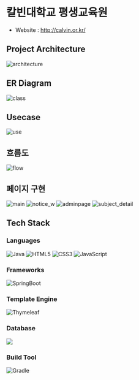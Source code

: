 # 칼빈대학교 평생교육원
- Website : http://calvin.or.kr/

## Project Architecture
![architecture](https://github.com/in3kk/Calvin/assets/125864887/35610d92-8910-470e-9eca-331ce17f6592)

## ER Diagram
![class](https://github.com/in3kk/Calvin/assets/125864887/17325f68-a9d0-4a56-b9c4-82b1c0b49ee2)

## Usecase
![use](https://github.com/in3kk/Calvin/assets/125864887/907822e6-cce2-4b44-b501-3f2f24c495cc)

## 흐름도
![flow](https://github.com/in3kk/Calvin/assets/125864887/2bbf188a-6e7b-4dc3-b629-44c54ab87440)

## 페이지 구현
![main](https://github.com/in3kk/Calvin/assets/125864887/66839e71-c642-4a91-ae04-cc91f834e645)
![notice_w](https://github.com/in3kk/Calvin/assets/125864887/2252a9f1-a6cc-4fb8-b4df-2a7930163c44)
![adminpage](https://github.com/in3kk/Calvin/assets/125864887/06eddd9f-ec79-4fc8-90db-5d6717c0b75d)
![subject_detail](https://github.com/in3kk/Calvin/assets/125864887/3c23dbf0-9a29-4d6f-94ef-1f52062878e3)

## Tech Stack

### Languages

![Java](https://img.shields.io/badge/Java-007396?style=flat-square&logo=Java)
![HTML5](https://img.shields.io/badge/HTML5-E34F26?style=flat&logo=html5&logoColor=white)
![CSS3](https://img.shields.io/badge/CSS3-1572B6?style=flat&logo=CSS3&logoColor=white)
![JavaScript](https://img.shields.io/badge/JavaScript-F7DF1E?style=flat&logo=JavaScript&logoColor=white)

### Frameworks

![SpringBoot](https://img.shields.io/badge/Spring%20Boot-6DB33F?style=flat&logo=SpringBoot&logoColor=white)

### Template Engine

![Thymeleaf](https://img.shields.io/badge/Thymeleaf-005F0F?style=flat&logo=Thymeleaf&logoColor=white)

### Database

<img src="https://img.shields.io/badge/mariaDB-003545?style=for-the-badge&logo=mariaDB&logoColor=white">

### Build Tool

![Gradle](https://img.shields.io/badge/Gradle-02303A?style=flat&logo=Gradle&logoColor=white)
